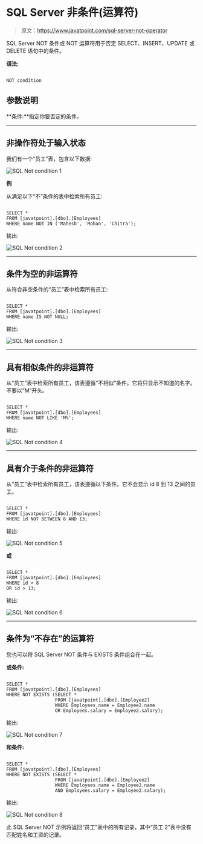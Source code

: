 # SQL Server 非条件(运算符)

> 原文：<https://www.javatpoint.com/sql-server-not-operator>

SQL Server NOT 条件或 NOT 运算符用于否定 SELECT、INSERT、UPDATE 或 DELETE 语句中的条件。

**语法:**

```

NOT condition 

```

## 参数说明

**条件:**指定你要否定的条件。

* * *

## 非操作符处于输入状态

我们有一个“员工”表，包含以下数据:

![SQL Not condition 1](img/1e6d0c1ecf231994016ce66fab2721a1.png)

**例**

从满足以下“不”条件的表中检索所有员工:

```

SELECT *
FROM [javatpoint].[dbo].[Employees]
WHERE name NOT IN ('Mahesh', 'Mohan', 'Chitra');

```

输出:

![SQL Not condition 2](img/fd3a0e9da74a98eba21571bbdb70a16d.png)

* * *

## 条件为空的非运算符

从符合非空条件的“员工”表中检索所有员工:

```

SELECT *
FROM [javatpoint].[dbo].[Employees]
WHERE name IS NOT NULL; 

```

输出:

![SQL Not condition 3](img/e54376ad4049cddee96c95908ad9dcba.png)

* * *

## 具有相似条件的非运算符

从“员工”表中检索所有员工，该表遵循“不相似”条件。它将只显示不知道的名字。不要以“M”开头。

```

SELECT *
FROM [javatpoint].[dbo].[Employees]
WHERE name NOT LIKE 'M%'; 

```

输出:

![SQL Not condition 4](img/9a2d2fa1e7af3390a2c54e0d3995a2d8.png)

* * *

## 具有介于条件的非运算符

从“员工”表中检索所有员工，该表遵循以下条件。它不会显示 id 8 到 13 之间的员工。

```

SELECT *
FROM [javatpoint].[dbo].[Employees]
WHERE id NOT BETWEEN 8 AND 13; 

```

输出:

![SQL Not condition 5](img/55b2e6e88bd1330346563613d06fe119.png)

**或**

```

SELECT *
FROM [javatpoint].[dbo].[Employees]
WHERE id < 8
OR id > 13; 

```

输出:

![SQL Not condition 6](img/b6152d9b03542c513294c8cac69eb48e.png)

* * *

## 条件为“不存在”的运算符

您也可以将 SQL Server NOT 条件与 EXISTS 条件组合在一起。

**或条件:**

```

SELECT *
FROM [javatpoint].[dbo].[Employees]
WHERE NOT EXISTS (SELECT *
                  FROM [javatpoint].[dbo].[Employee2]
                  WHERE Employees.name = Employee2.name
                  OR Employees.salary = Employee2.salary); 

```

输出:

![SQL Not condition 7](img/69469a0075696e5990989afb1712d1e6.png)

**和条件:**

```

SELECT *
FROM [javatpoint].[dbo].[Employees]
WHERE NOT EXISTS (SELECT *
                  FROM [javatpoint].[dbo].[Employee2]
                  WHERE Employees.name = Employee2.name
                  AND Employees.salary = Employee2.salary);

```

输出:

![SQL Not condition 8](img/7c0fb181b88bc74be1883fb984269e62.png)

此 SQL Server NOT 示例将返回“员工”表中的所有记录，其中“员工 2”表中没有匹配姓名和工资的记录。